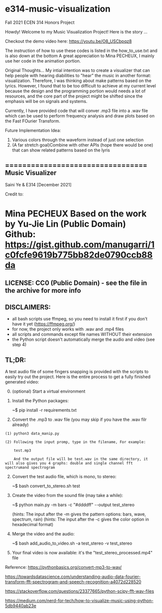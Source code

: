 # e314-music-visualization
Fall 2021 ECEN 314 Honors Project

Howdy! Welcome to my Music Visualization Project! Here is the story ... 

Checkout the demo video here: https://youtu.be/O8_USCbpqz8

The instruction of how to use these codes is listed in the how_to_use.txt and is also down at the bottom
A great appreciation to Mina PECHEUX, I mainly use her code in the animation portion.

Original Thoughts...
My intial intention was to create a visualizer that can help people with hearing diabilities to "hear" the music in another format: visualization. Therefore, I was thinking about make patterns based on the lyrics. However, I found that to be too difficult to achieve at my current level because the design and the programming portion would needs a lot of resources, and the core part of the project might be shifted since the emphasis will be on signals and systems. 

Currently, I have provided code that will conver .mp3 file into a .wav file which can be used to perform frequency analysis and draw plots based on the Fast FOurier Transform. 

Future Implementation Idea:
1. Various colors through the waveform instead of just one selection
2. (A far stretch goal)Combine with other APIs (hope there would be one) that can show related patterns based on the lyris

=================================
Music Visualizer
------------
Saini Ye & E314 [December 2021]

Credit to:

Mina PECHEUX
Based on the work by Yu-Jie Lin
(Public Domain)
Github: https://gist.github.com/manugarri/1c0fcfe9619b775bb82de0790ccb88da
=================================

LICENSE: CC0 (Public Domain) - see the file in the archive for more info
--------

DISCLAIMERS:
------------
  - all bash scripts use ffmpeg, so you need to install it first if
    you don't have it yet (https://ffmpeg.org/)
  - for now, the project only works with .wav and .mp4 files
  - all scripts and commands except file names WITHOUT their extension
  - the Python script doesn't automatically merge the audio and video
    (see step 4)


TL;DR:
------
A test audio file of some fingers snapping is provided with the scripts to
easily try out the project. Here is the entire process to get a fully finished
generated video:

  0. (optional) Start a virtual environment
  1. Install the Python packages:

      ~$ pip install -r requirements.txt
  
  2. Convert the .mp3 to .wav file (you may skip if you have the .wav filr already)

    (1) python3 data_manip.py

    (2) Following the input promp, type in the filename, For example:

        test.mp3

        And the output file will be test.wav in the same directory, it will also gives you 4 graphs: double and single channel fft spectrumand spectrogram

  2. Convert the test audio file, which is mono, to stereo:

      ~$ bash convert_to_stereo.sh test

  3. Create the video from the sound file (may take a while):
    
      ~$ python main.py -m bars -c "#ddddff" --output test_stereo

      (hints: The input after the -m gives the pattern options: bars, wave, spectrum, rain)
      (hints: The input after the -c gives the color option in hexadecimal format)

  4. Merge the video and the audio:

      ~$ bash add_audio_to_video.sh -a test_stereo -v test_stereo

  5. Your final video is now available: it's the "test_stereo_processed.mp4" file 


Reference:
https://pythonbasics.org/convert-mp3-to-wav/

https://towardsdatascience.com/understanding-audio-data-fourier-transform-fft-spectrogram-and-speech-recognition-a4072d228520

https://stackoverflow.com/questions/23377665/python-scipy-fft-wav-files

https://medium.com/nerd-for-tech/how-to-visualize-music-using-python-5db9440ab23e
